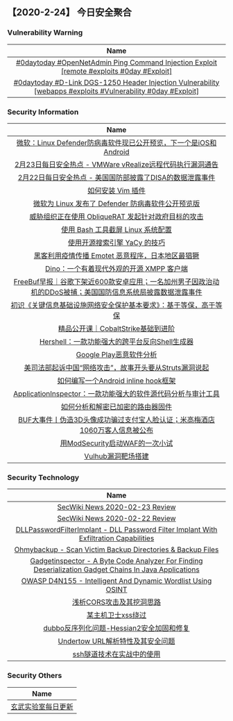 
 ##   【2020-2-24】 今日安全聚合


###  						       							Vulnerability Warning

|                             Name                             |
| :----------------------------------------------------------: |
|[#0daytoday #OpenNetAdmin Ping Command Injection Exploit  [remote #exploits  #0day #Exploit]](http://0day.today/exploits/33996)|
|[#0daytoday #D-Link DGS-1250 Header Injection Vulnerability  [webapps #exploits #Vulnerability #0day #Exploit]](http://0day.today/exploits/33995)|

### 						        							Security Information
|                             Name                                    |
| :----------------------------------------------------------: |
|[微软：Linux Defender防病毒软件现已公开预览，下一个是iOS和Android](https://www.anquanke.com/post/id/199473)|
|[2月23日每日安全热点 - VMWare vRealize远程代码执行漏洞通告](https://www.anquanke.com/post/id/199477)|
|[2月22日每日安全热点 - 美国国防部披露了DISA的数据泄露事件](https://www.anquanke.com/post/id/199462)|
|[如何安装 Vim 插件](https://linux.cn/article-11923-1.html?utm_source=rss&utm_medium=rss)|
|[微软为 Linux 发布了 Defender 防病毒软件公开预览版](https://linux.cn/article-11922-1.html?utm_source=rss&utm_medium=rss)|
|[威胁组织正在使用 ObliqueRAT 发起针对政府目标的攻击](https://linux.cn/article-11921-1.html?utm_source=rss&utm_medium=rss)|
|[使用 Bash 工具截屏 Linux 系统配置](https://linux.cn/article-11920-1.html?utm_source=rss&utm_medium=rss)|
|[使用开源搜索引擎 YaCy 的技巧](https://linux.cn/article-11919-1.html?utm_source=rss&utm_medium=rss)|
|[黑客利用疫情传播 Emotet 恶意程序，日本地区最猖獗](https://linux.cn/article-11918-1.html?utm_source=rss&utm_medium=rss)|
|[Dino：一个有着现代外观的开源 XMPP 客户端](https://linux.cn/article-11917-1.html?utm_source=rss&utm_medium=rss)|
|[FreeBuf早报｜谷歌下架近600款安卓应用；一名加州男子因政治动机的DDoS被捕；美国国防信息系统局披露数据泄露事件](https://www.freebuf.com/news/228011.html)|
|[初识《关键信息基础设施网络安全保护基本要求》：基于等保，高于等保](https://www.freebuf.com/articles/security-management/227378.html)|
|[精品公开课｜CobaltStrike基础到进阶](https://www.freebuf.com/open/227850.html)|
|[Hershell：一款功能强大的跨平台反向Shell生成器](https://www.freebuf.com/articles/network/226491.html)|
|[Google Play恶意软件分析](https://www.freebuf.com/articles/network/226808.html)|
|[美司法部起诉中国“网络攻击”，故事开头要从Struts漏洞说起](https://www.freebuf.com/news/226955.html)|
|[如何编写一个Android inline hook框架](https://www.freebuf.com/articles/others-articles/224917.html)|
|[ApplicationInspector：一款功能强大的软件源代码分析与审计工具](https://www.freebuf.com/sectool/226392.html)|
|[如何分析和解密已加密的路由器固件](https://www.freebuf.com/articles/terminal/226696.html)|
|[BUF大事件丨伪造3D头像成功骗过支付宝人脸认证；米高梅酒店1060万客人信息被公布](https://www.freebuf.com/news/227891.html)|
|[用ModSecurity启动WAF的一次小试](https://www.freebuf.com/articles/web/227217.html)|
|[Vulhub漏洞靶场搭建](https://www.freebuf.com/articles/web/226207.html)|

### 						        							Security  Technology
|                             Name                                    |
| :----------------------------------------------------------: |
|[SecWiki News 2020-02-23 Review](http://www.sec-wiki.com/?2020-02-23)|
|[SecWiki News 2020-02-22 Review](http://www.sec-wiki.com/?2020-02-22)|
|[DLLPasswordFilterImplant - DLL Password Filter Implant With Exfiltration Capabilities](http://www.kitploit.com/2020/02/dllpasswordfilterimplant-dll-password.html)|
|[Ohmybackup - Scan Victim Backup Directories & Backup Files](http://www.kitploit.com/2020/02/ohmybackup-scan-victim-backup.html)|
|[Gadgetinspector - A Byte Code Analyzer For Finding Deserialization Gadget Chains In Java Applications](http://www.kitploit.com/2020/02/gadgetinspector-byte-code-analyzer-for.html)|
|[OWASP D4N155 - Intelligent And Dynamic Wordlist Using OSINT](http://www.kitploit.com/2020/02/owasp-d4n155-intelligent-and-dynamic.html)|
|[浅析CORS攻击及其挖洞思路](http://xz.aliyun.com/t/7242)|
|[某主机卫士xss绕过](http://xz.aliyun.com/t/7241)|
|[dubbo反序列化问题-Hessian2安全加固和修复](http://xz.aliyun.com/t/7238)|
|[Undertow URL解析特性及其安全问题](http://xz.aliyun.com/t/7244)|
|[ssh隧道技术在实战中的使用](http://xz.aliyun.com/t/7245)|

### 						        							Security  Others
|                             Name                                    |
| :----------------------------------------------------------: |
|[玄武实验室每日更新](https://weibo.com/p/1006065582522936/wenzhang?from=page_100606_profile&wvr=6&mod=wenzhangmore)|

